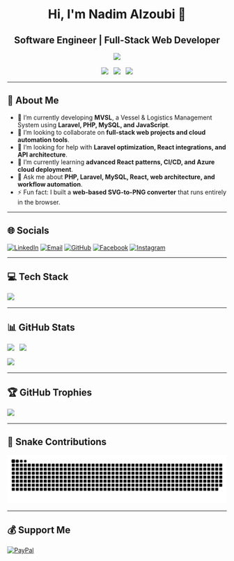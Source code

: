 <!-- <p align="center">
    <a href="https://gh-most-followed.pages.dev/uae">
        <img src="https://img.shields.io/badge/Top%20Web%20Dev-🇦🇪?style=flat-square&logo=github" style="height:32px; object-fit:contain;"/></a> &nbsp;
    <a href="https://committers.top/uae">
        <img src="https://img.shields.io/badge/Active%20GitHub%20User-🇦🇪?style=flat-square&logo=github" style="height:32px; object-fit:contain;"/></a>
</p> -->

<h1 align="center">Hi, I'm Nadim Alzoubi 👋</h1>
<h2 align="center">Software Engineer | Full-Stack Web Developer</h2>

<p align="center">
    <a href="https://www.google.com/search?q=Nadim+Alzoubi">
        <img src="https://readme-typing-svg.herokuapp.com/?lines=Building+web+apps;Automating+workflows;Learning+new+tech&font=Bold+Code&center=true&color=30F050&pause=2000"></a>
</p>

<p align="center">
    <a href="https://www.linkedin.com/in/nadim-alzoubi-b63435224">
        <img src="https://raw.githubusercontent.com/rahuldkjain/github-profile-readme-generator/master/src/images/icons/Social/linked-in-alt.svg" height="48"/></a> &nbsp;
    <a href="mailto:info@nadim.pro">
        <img src="https://upload.wikimedia.org/wikipedia/commons/thumb/7/7e/Gmail_icon_%282020%29.svg/2560px-Gmail_icon_%282020%29.svg.png" height="48"/></a> &nbsp;
    <a href="https://github.com/nadimalzoubi">
        <img src="https://img.icons8.com/ios-glyphs/50/000000/github.png" height="48"/></a>
</p>

---

## 💫 About Me
- 🔭 I’m currently developing **MVSL**, a Vessel & Logistics Management System using **Laravel, PHP, MySQL, and JavaScript**.  
- 👯 I’m looking to collaborate on **full-stack web projects and cloud automation tools**.  
- 🤝 I’m looking for help with **Laravel optimization, React integrations, and API architecture**.  
- 🌱 I’m currently learning **advanced React patterns, CI/CD, and Azure cloud deployment**.  
- 💬 Ask me about **PHP, Laravel, MySQL, React, web architecture, and workflow automation**.  
- ⚡ Fun fact: I built a **web-based SVG-to-PNG converter** that runs entirely in the browser.  

---

## 🌐 Socials
[![LinkedIn](https://img.shields.io/badge/LinkedIn-%230077B5.svg?logo=linkedin&logoColor=white)](https://www.linkedin.com/in/nadim-alzoubi-b63435224) 
[![Email](https://img.shields.io/badge/Email-D14836?logo=gmail&logoColor=white)](mailto:info@nadim.pro) 
[![GitHub](https://img.shields.io/badge/GitHub-000000?logo=github&logoColor=white)](https://github.com/nadimalzoubi)
[![Facebook](https://img.shields.io/badge/Facebook-%231877F2.svg?logo=facebook&logoColor=white)](https://facebook.com/nadim.alzoubi.54)
[![Instagram](https://img.shields.io/badge/Instagram-%23E4405F.svg?logo=instagram&logoColor=white)](https://instagram.com/nadim_alzoubi_99/)

---

## 💻 Tech Stack
<p align="left">
<img src="https://go-skill-icons.vercel.app/api/icons?i=php,laravel,js,react,ts,nodejs,html,css,mysql,sqlite,azure,bootstrap,tailwind,docker,git,github,postman,photoshop,illustrator"/>
</p>

---

## 📊 GitHub Stats
<p align="left">
<img src="https://github-readme-stats.vercel.app/api?username=nadimalzoubi&theme=dark&show_icons=true" height="160"/> &nbsp;
<img src="https://github-readme-stats.vercel.app/api/top-langs/?username=nadimalzoubi&layout=compact&theme=dark" height="160"/>
</p>

<p align="left">
<img src="https://streak-stats.demolab.com/?user=nadimalzoubi&theme=dark" height="160"/>
</p>

---

## 🏆 GitHub Trophies
<p align="left">
<img src="https://github-profile-trophy.vercel.app/?username=nadimalzoubi&theme=radical&no-bg=true&no-frame=true&row=1&column=7"/>
</p>

---

## 📜 Snake Contributions
<p align="left">
<img src="https://raw.githubusercontent.com/platane/snk/output/github-contribution-grid-snake-dark.svg"/>
</p>

---

## 💰 Support Me
[![PayPal](https://img.shields.io/badge/PayPal-00457C?style=for-the-badge&logo=paypal&logoColor=white)](https://paypal.me/nadim279)
